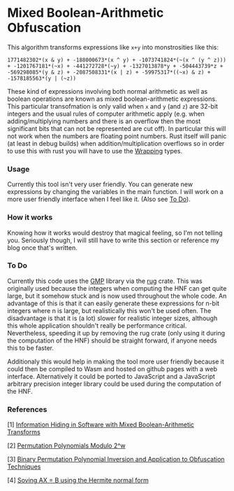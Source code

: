 # Mixed Boolean-Arithmetic Obfuscation

This algorithm transforms expressions like `x+y` into monstrosities like this:

```
1771482302*(x & y) + -188000673*(x ^ y) + -1073741824*(~(x ^ (y ^ z))) + -1201767181*(~x) + -441272728*(~y) + -1327013878*y + -504443739*z + -569298085*(y & z) + -2087508331*(x | z) + -59975317*((~x) & z) + -1578185563*(y | (~z))
```

These kind of expressions involving both normal arithmetic as well as boolean operations are known as mixed boolean-arithmetic expressions.
This particular transofmation is only valid when `x` and `y` (and `z`) are 32-bit integers and the usual rules of computer arithmetic apply (e.g. when adding/multiplying numbers and there is an overflow then the most significant bits that can not be represented are cut off).
In particular this will not work when the numbers are floating point numbers.
Rust itself will panic (at least in debug builds) when addition/multiplication overflows so in order to use this with rust you will have to use the [Wrapping](https://doc.rust-lang.org/std/num/struct.Wrapping.html) types.

### Usage
Currently this tool isn't very user friendly.
You can generate new expressions by changing the variables in the main function.
I will work on a more user friendly interface when I feel like it. (Also see [To Do](#todo)).

### How it works
Knowing how it works would destroy that magical feeling, so I'm not telling you.
Seriously though, I will still have to write this section or reference my blog once that's written.

### <a id="todo"></a>To Do
Currently this code uses the [GMP](https://gmplib.org/) library via the [rug](https://crates.io/crates/rug) crate.
This was originally used because the integers when computing the HNF can get quite large, but it somehow stuck and is now used throughout the whole code.
An advantage of this is that it can easily generate these expressions for n-bit integers where n is large, but realistically this won't be used often.
The disadvantage is that it is (a lot) slower for realistic integer sizes, although this whole application shouldn't really be performance critical.
Nevertheless, speeding it up by removing the rug crate (only using it during the computation of the HNF) should be straight forward, if anyone needs this to be faster.

Additionaly this would help in making the tool more user friendly because it could then be compiled to Wasm and hosted on github pages with a web interface.
Alternatively it could be ported to JavaScript and a JavaScript arbitrary precision integer library could be used during the computation of the HNF.

### References
\[1\] [Information Hiding in Software with Mixed Boolean-Arithmetic Transforms](https://link.springer.com/chapter/10.1007/978-3-540-77535-5_5)

\[2\] [Permutation Polynomials Modulo 2^w](https://doi.org/10.1006/ffta.2000.0282)

\[3\] [Binary Permutation Polynomial Inversion and Application to Obfuscation Techniques](https://dl.acm.org/doi/10.1145/2995306.2995310)

\[4\] [Soving AX = B using the Hermite normal form](https://citeseerx.ist.psu.edu/viewdoc/versions?doi=10.1.1.357.7741)
